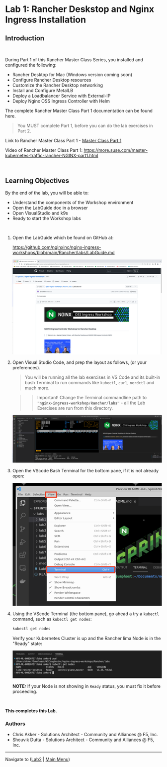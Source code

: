 # Lab 1: Rancher Deskstop and Nginx Ingress Installation

## Introduction

<br/>

During Part 1 of this Rancher Master Class Series, you installed and configured the following:

- Rancher Desktop for Mac (Windows version coming soon)
- Configure Rancher Desktop resources
- Customize the Rancher Desktop networking
- Install and Configure MetalLB
- Deploy a Loadbalancer Service with External-IP
- Deploy Nginx OSS Ingress Controller with Helm

The complete Rancher Master Class Part 1 documentation can be found here. 

>You MUST complete Part 1, before you can do the lab exercises in Part 2.

Link to Rancher Master Class Part 1 - [Master Class Part 1](Rancher/docs/rdt/readme.md)

Video of Rancher Master Class Part 1:  https://more.suse.com/master-kubernetes-traffic-rancher-NGINX-part1.html


<br/>

## Learning Objectives 

By the end of the lab, you will be able to: 

- Understand the components of the Workshop environment
- Open the LabGuide doc in a browser
- Open VisualStudio and k9s
- Ready to start the Workshop labs

<br/>

1. Open the LabGuide which be found on GitHub at:

   https://github.com/nginxinc/nginx-ingress-workshops/blob/main/Rancher/labs/LabGuide.md

   ![lab-guide](media/lab1_lab-guide-rancher.png)

1. Open Visual Studio Code, and prep the layout as follows, (or your preferences).

   > You will be running all the lab exercises in VS Code and its built-in bash Terminal to run commands like `kubectl`, `curl`, `nerdctl` and much more.

   >> Important!  Change the Terminal commandline path to **`"nginx-ingress-workshop/Rancher/labs"`** - all the Lab Exercises are run from this directory.

   ![vscode-layout](media/lab1_vscode-layout.png)

1. Open the VScode Bash Terminal for the bottom pane, if it is not already open:

   ![vscode-terminal](media/lab1_open-vscode-terminal.png)

1. Using the VScode Terminal (the bottom pane), go ahead a try a `kubectl` command, such as `kubectl get nodes`:

   ```bash
   kubectl get nodes
   ```

      Verify your Kubernetes Cluster is up and the Rancher lima Node is in the "Ready" state:

      ![kubectl get nodes](media/lab1_rancher-ready.png)
   

      **NOTE:** If your Node is not showing in `Ready` status, you must fix it before proceeding.

<br/>

**This completes this Lab.**

### Authors
- Chris Akker - Solutions Architect - Community and Alliances @ F5, Inc.
- Shouvik Dutta - Solutions Architect - Community and Alliances @ F5, Inc.

-------------

Navigate to ([Lab2](../lab2/readme.md) | [Main Menu](../LabGuide.md))
